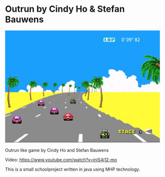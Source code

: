 # Outrun by Cindy Ho & Stefan Bauwens
![Example](pic.png?raw=true "Outrun")

Outrun like game by Cindy Ho and Stefan Bauwens

Video: https://www.youtube.com/watch?v=injS4j12-mo

This is a small schoolproject written in java using MHP technology. 

